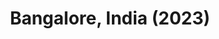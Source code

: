 ---
layout: photos
title: Bangalore, India (2023)
camera: Fujifilm X100F
images:
  - https://photos.danishpraka.sh/Bangalore/WyNBOuFXwU.webp
  - https://photos.danishpraka.sh/Bangalore/vo7cpg8Y5s.webp
  - https://photos.danishpraka.sh/Bangalore/vMIcMQJJGw.webp
  - https://photos.danishpraka.sh/Bangalore/rxRDSZECNMo.webp
  - https://photos.danishpraka.sh/Bangalore/qoC8GRThto.webp
  - https://photos.danishpraka.sh/Bangalore/q3yUvESLMZk.webp
  - https://photos.danishpraka.sh/Bangalore/NfTmqAd29g.webp
  - https://photos.danishpraka.sh/Bangalore/L3RQBZdaLv4.webp
  - https://photos.danishpraka.sh/Bangalore/jdYqAIjE4vg.webp
  - https://photos.danishpraka.sh/Bangalore/IwRqilT6h0.webp
  - https://photos.danishpraka.sh/Bangalore/H4qNkkDxYSY.webp
  - https://photos.danishpraka.sh/Bangalore/d3Vm2PXPqX8.webp
  - https://photos.danishpraka.sh/Bangalore/bY11EWivdQQ.webp
  - https://photos.danishpraka.sh/Bangalore/64p0l12ED8.webp
  - https://photos.danishpraka.sh/Bangalore/7cNjtbARr4.webp
  - https://photos.danishpraka.sh/Bangalore/1HLU3SE_ZT0.webp
---  